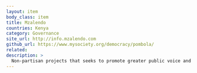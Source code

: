 ```yaml
---
layout: item
body_class: item
title: Mzalendo
countries: Kenya
category: Governance
site_url: http://info.mzalendo.com
github_url: https://www.mysociety.org/democracy/pombola/
related: 
description: >
  Non-partisan projects that seeks to promote greater public voice and enhance public participation in politics by providing relevant information about the National Assembly and Senate's activities.
---
```

